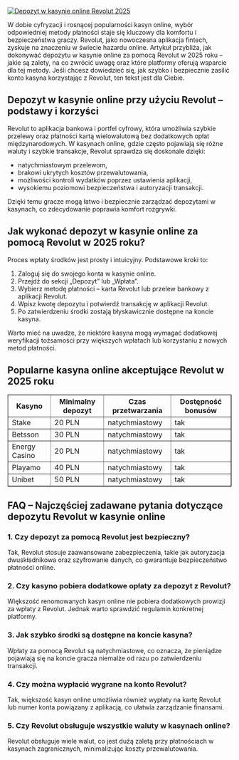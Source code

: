 [![Depozyt w kasynie online Revolut 2025](https://123-caf.pages.dev/gitsignup.png)](https://vrmoo.ru/Bt82HjjY)

<div>     <p>W dobie cyfryzacji i rosnącej popularności kasyn online, wybór odpowiedniej metody płatności staje się kluczowy dla komfortu i bezpieczeństwa graczy. Revolut, jako nowoczesna aplikacja fintech, zyskuje na znaczeniu w świecie hazardu online. Artykuł przybliża, jak dokonywać depozytu w kasynie online za pomocą Revolut w 2025 roku – jakie są zalety, na co zwrócić uwagę oraz które platformy oferują wsparcie dla tej metody. Jeśli chcesz dowiedzieć się, jak szybko i bezpiecznie zasilić konto kasyna korzystając z Revolut, ten tekst jest dla Ciebie.</p>        <h2>Depozyt w kasynie online przy użyciu Revolut – podstawy i korzyści</h2>     <p>Revolut to aplikacja bankowa i portfel cyfrowy, która umożliwia szybkie przelewy oraz płatności kartą wielowalutową bez dodatkowych opłat międzynarodowych. W kasynach online, gdzie często pojawiają się różne waluty i szybkie transakcje, Revolut sprawdza się doskonale dzięki:     <ul>       <li>natychmiastowym przelewom,</li>       <li>brakowi ukrytych kosztów przewalutowania,</li>       <li>możliwości kontroli wydatków poprzez ustawienia aplikacji,</li>       <li>wysokiemu poziomowi bezpieczeństwa i autoryzacji transakcji.</li>     </ul>     Dzięki temu gracze mogą łatwo i bezpiecznie zarządzać depozytami w kasynach, co zdecydowanie poprawia komfort rozgrywki.</p>        <h2>Jak wykonać depozyt w kasynie online za pomocą Revolut w 2025 roku?</h2>     <p>Proces wpłaty środków jest prosty i intuicyjny. Podstawowe kroki to:     <ol>       <li>Zaloguj się do swojego konta w kasynie online.</li>       <li>Przejdź do sekcji „Depozyt” lub „Wpłata”.</li>       <li>Wybierz metodę płatności – karta Revolut lub przelew bankowy z aplikacji Revolut.</li>       <li>Wpisz kwotę depozytu i potwierdź transakcję w aplikacji Revolut.</li>       <li>Po zatwierdzeniu środki zostają błyskawicznie dostępne na koncie kasyna.</li>     </ol>     Warto mieć na uwadze, że niektóre kasyna mogą wymagać dodatkowej weryfikacji tożsamości przy większych wpłatach lub korzystaniu z nowych metod płatności.</p>        <h2>Popularne kasyna online akceptujące Revolut w 2025 roku</h2>     <table border="1" cellspacing="0" cellpadding="5" style="border-collapse: collapse; width: 100%;">       <thead>         <tr>           <th>Kasyno</th>           <th>Minimalny depozyt</th>           <th>Czas przetwarzania</th>           <th>Dostępność bonusów</th>         </tr>       </thead>       <tbody>         <tr>           <td>Stake</td>           <td>20 PLN</td>           <td>natychmiastowy</td>           <td>tak</td>         </tr>         <tr>           <td>Betsson</td>           <td>30 PLN</td>           <td>natychmiastowy</td>           <td>tak</td>         </tr>         <tr>           <td>Energy Casino</td>           <td>20 PLN</td>           <td>natychmiastowy</td>           <td>tak</td>         </tr>         <tr>           <td>Playamo</td>           <td>40 PLN</td>           <td>natychmiastowy</td>           <td>tak</td>         </tr>         <tr>           <td>Unibet</td>           <td>50 PLN</td>           <td>natychmiastowy</td>           <td>tak</td>         </tr>       </tbody>     </table>        <h2>FAQ – Najczęściej zadawane pytania dotyczące depozytu Revolut w kasynie online</h2>        <h3>1. Czy depozyt za pomocą Revolut jest bezpieczny?</h3>     <p>Tak, Revolut stosuje zaawansowane zabezpieczenia, takie jak autoryzacja dwuskładnikowa oraz szyfrowanie danych, co gwarantuje bezpieczeństwo płatności online.</p>        <h3>2. Czy kasyno pobiera dodatkowe opłaty za depozyt z Revolut?</h3>     <p>Większość renomowanych kasyn online nie pobiera dodatkowych prowizji za wpłaty z Revolut. Jednak warto sprawdzić regulamin konkretnej platformy.</p>        <h3>3. Jak szybko środki są dostępne na koncie kasyna?</h3>     <p>Wpłaty za pomocą Revolut są natychmiastowe, co oznacza, że pieniądze pojawiają się na koncie gracza niemalże od razu po zatwierdzeniu transakcji.</p>        <h3>4. Czy można wypłacić wygrane na konto Revolut?</h3>     <p>Tak, większość kasyn online umożliwia również wypłaty na kartę Revolut lub numer konta powiązany z aplikacją, co ułatwia zarządzanie finansami.</p>        <h3>5. Czy Revolut obsługuje wszystkie waluty w kasynach online?</h3>     <p>Revolut obsługuje wiele walut, co jest dużą zaletą przy płatnościach w kasynach zagranicznych, minimalizując koszty przewalutowania.</p>   </div>
